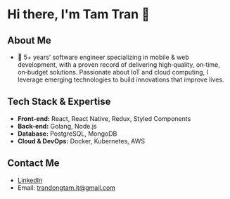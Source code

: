 # Hi there, I'm Tam Tran 👋

## About Me
- 🌱 5+ years’ software engineer specializing in mobile & web development, with a proven record of delivering high‑quality, on‑time, on‑budget solutions. Passionate about IoT and cloud computing, I leverage emerging technologies to build innovations that improve lives.
## Tech Stack & Expertise
- **Front-end:** React, React Native, Redux, Styled Components
- **Back-end:** Golang, Node.js
- **Database:** PostgreSQL, MongoDB
- **Cloud & DevOps:** Docker, Kubernetes, AWS

## Contact Me
- [LinkedIn](https://www.linkedin.com/in/tam-tran-48b2551b1/)
- Email: trandongtam.it@gmail.com
